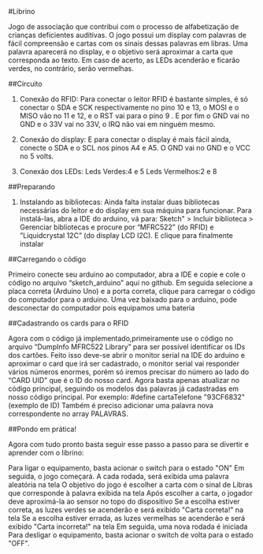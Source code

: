 #Librino

Jogo de associação que contribui com o processo de alfabetização de crianças deficientes auditivas. O jogo possui um display com palavras de fácil compreensão e cartas com os sinais dessas palavras em libras. Uma palavra aparecerá no display, e o objetivo será aproximar a carta que corresponda ao texto. Em caso de acerto, as LEDs acenderão e ficarão verdes, no contrário, serão vermelhas.

##Circuito

1. Conexão do RFID:
Para conectar o leitor RFID é bastante simples, é só conectar o SDA e SCK respectivamente no pino 10 e 13, o MOSI e o MISO vão no 11 e 12, e o RST vai para o pino 9 . E por fim o GND vai no GND e o 33V vai no 33V, o IRQ não vai em ninguém mesmo.

2. Conexão do display:
E para conectar o display é mais fácil ainda, conecte o SDA e o SCL nos pinos A4 e A5. O GND vai no GND e o VCC no 5 volts. 

3. Conexão dos LEDs:
 Leds Verdes:4 e 5
 Leds Vermelhos:2 e 8

##Preparando

1. Instalando as bibliotecas:
Ainda falta instalar duas bibliotecas necessárias do leitor e do display em sua máquina para funcionar. Para instalá-las, abra a IDE do arduino, vá para:
Sketch" >  Incluir biblioteca > Gerenciar bibliotecas
e procure por “MFRC522” (do RFID)  e ”Liquidcrystal 12C” (do display LCD I2C). E clique para finalmente instalar 


##Carregando o código

Primeiro conecte seu arduino ao computador, abra a IDE e copie e cole o código no arquivo “sketch_arduino” aqui no github. Em seguida selecione a placa correta (Arduino Uno) e a porta correta, clique para carregar o código do computador para o arduino. Uma vez baixado para o arduino, pode desconectar do computador pois equipamos uma bateria

##Cadastrando os cards para o RFID

Agora com o código já implementado,primeiramente  use o código no arquivo “DumpInfo MFRC522 Library” para ser possível identificar os IDs dos cartões.
Feito isso deve-se abrir o monitor serial na IDE do arduino e aproximar o card que irá ser cadastrado, o monitor serial vai responder vários números enormes, porém só iremos precisar do número ao lado do “CARD UID” que é o ID do nosso card.
Agora basta apenas atualizar no código principal, seguindo os modelos das palavras já cadastradas em nosso código principal. Por exemplo:
#define cartaTelefone "93CF6832" (exemplo de ID)
Também é preciso adicionar uma palavra nova correspondente no array PALAVRAS.


##Pondo em prática!

Agora com tudo pronto basta seguir esse passo a passo para se divertir e aprender com o librino:

Para ligar o equipamento, basta acionar o switch para o estado "ON"
Em seguida, o jogo começará. A cada rodada, será exibida uma palavra aleatória na tela
O objetivo do jogo é escolher a carta com o sinal de Libras que corresponde à palavra exibida na tela
Após escolher a carta, o jogador deve aproximá-la ao sensor no topo do dispositivo
Se a escolha estiver correta, as luzes verdes se acenderão e será exibido "Carta correta!" na tela
Se a escolha estiver errada, as luzes vermelhas se acenderão e será exibido "Carta incorreta!" na tela
Em seguida, uma nova rodada é iniciada
Para desligar o equipamento, basta acionar o switch de volta para o estado "OFF".

